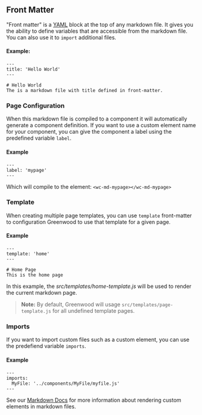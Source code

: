 ## Front Matter

"Front matter" is a [YAML](https://yaml.org/) block at the top of any markdown file.  It gives you the ability to define variables that are accessible from the markdown file. You can also use it to `import` additional files.

#### Example:
```render md
---
title: 'Hello World'
---

# Hello World
The is a markdown file with title defined in front-matter.
```

### Page Configuration

When this markdown file is compiled to a component it will automatically generate a component definition. If you want to use a custom element name for your component, you can give the component a label using the predefined variable `label`.

#### Example
```render md
---
label: 'mypage'
---

```

Which will compile to the element: `<wc-md-mypage></wc-md-mypage>`

### Template
When creating multiple page templates, you can use `template` front-matter to configuration Greenwood to use that template for a given page.

#### Example
```render md
---
template: 'home'
---

# Home Page
This is the home page
```

In this example, the _src/templates/home-template.js_ will be used to render the current markdown page.

> **Note:** By default, Greenwood will usage `src/templates/page-template.js` for all undefined template pages.


### Imports

If you want to import custom files such as a custom element, you can use the predefiend variable `imports`.

#### Example
```render md
---
imports:
  MyFile: '../components/MyFile/myfile.js'
---

```

See our [Markdown Docs](/docs/markdown#imports) for more information about rendering custom elements in markdown files.
